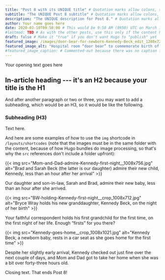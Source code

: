 ```yaml
---
title: "Post 8 with its UNIQUE title" # Quotation marks allow colons, semicolons, etc.
subtitle: "The UNIQUE Post 8 subtitle" # Quotation marks allow colons, semicolons, etc.
description: "The UNIQUE description for Post 8." # Quotation marks allow colons, semicolons, etc.
author: Your name goes here
date: 2020-03-10T09:50:00 # This would be 9:50 AM (0950) UTC on March 10, 2020
#lastmod: TBD # As with the other posts, use this only if the content has changed since original date
draft: false # Make it "true" if you don't want Hugo to "publish" yet
featured_image: /images/door-bear-for-newborn-Kennedy-Beck_edit_1280x720.jpg # Or whatever image you want to use
featured_image_alt: "Hospital room “door bear” to commemorate birth of Kennedy Beck" # Always include an ALT tag for accessibility --  Quotation marks allow colons, semicolons, etc.
#featured_image_caption: # Commented-out because there was no caption for this particular featured image
---
```


Your opening text goes here

## In-article heading --- it's an H2 because your title is the H1

And after another paragraph or two or three, you may want to add a subheading, which would be an H3, so it would be like the following.

### Subheading (H3)

Text here.

And here are some examples of how to use the `img` shortcode in `/layouts/shortcodes` (note that the images must be in the same folder with the content, because of how Hugo bundles do image processing, so that's why the `src` references don't include a folder upfront):

{{< img src="Mom-and-Dad-admire-Kennedy-first-night__1008x756.jpg" alt="Brad and Sarah Beck (the latter is our daughter) admire their new child, Kennedy, less than an hour after her arrival" >}}

<p class="lazypicturecaption">Our daughter and son-in-law, Sarah and Brad, admire their new baby, less than an hour after she arrived.</p>

{{< img src="BW-holding-Kennedy-first-night__crop_1008x712.jpg" alt="Bryce Wray holds his new granddaughter, Kennedy Beck, on the night of her birth" >}}

<p class="lazypicturecaption">Your faithful correspondent holds his first grandchild for the first time, <span class="nobrk">on the first night of her life.</span> <span class="nobrk">Enough &ldquo;firsts&rdquo; for you there?</p>

{{< img src="Kennedy-goes-home__crop_1008x1021.jpg" alt="Kennedy Beck, a newborn baby, rests in a car seat as she goes home for the first time" >}}

<p class="lazypicturecaption">Despite her slightly early arrival, Kennedy checked out just fine over the next couple of days, and Mom and Dad got to take her home when she was a bit over <span class="nobrk">forty-three hours old</span>.</p>

Closing text. That ends Post 8!